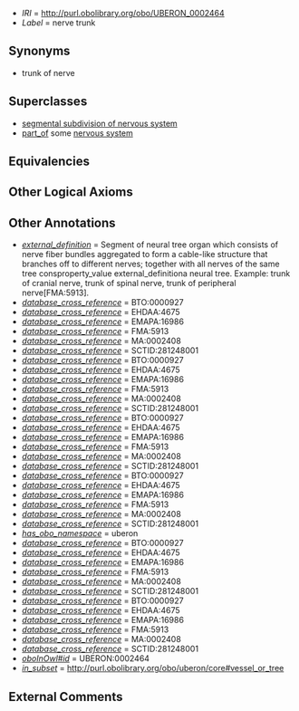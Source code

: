  * *IRI* = http://purl.obolibrary.org/obo/UBERON_0002464
 * *Label* = nerve trunk

## Synonyms

 * trunk of nerve

## Superclasses

 * [segmental subdivision of nervous system](../../UBERON/32/UBERON_0004732.md)
 * [part_of](../../BFO/50/BFO_0000050.md) some [nervous system](../../UBERON/16/UBERON_0001016.md)

## Equivalencies


## Other Logical Axioms


## Other Annotations

 * *[external_definition](../../UBPROP/01/UBPROP_0000001.md)* = Segment of neural tree organ which consists of nerve fiber bundles aggregated to form a cable-like structure that branches off to different nerves; together with all nerves of the same tree consproperty_value  external_definitiona neural tree. Example: trunk of cranial nerve, trunk of spinal nerve, trunk of peripheral nerve[FMA:5913].
 * *[database_cross_reference](../../ef/oboInOwl#hasDbXref.md)* = BTO:0000927
 * *[database_cross_reference](../../ef/oboInOwl#hasDbXref.md)* = EHDAA:4675
 * *[database_cross_reference](../../ef/oboInOwl#hasDbXref.md)* = EMAPA:16986
 * *[database_cross_reference](../../ef/oboInOwl#hasDbXref.md)* = FMA:5913
 * *[database_cross_reference](../../ef/oboInOwl#hasDbXref.md)* = MA:0002408
 * *[database_cross_reference](../../ef/oboInOwl#hasDbXref.md)* = SCTID:281248001
 * *[database_cross_reference](../../ef/oboInOwl#hasDbXref.md)* = BTO:0000927
 * *[database_cross_reference](../../ef/oboInOwl#hasDbXref.md)* = EHDAA:4675
 * *[database_cross_reference](../../ef/oboInOwl#hasDbXref.md)* = EMAPA:16986
 * *[database_cross_reference](../../ef/oboInOwl#hasDbXref.md)* = FMA:5913
 * *[database_cross_reference](../../ef/oboInOwl#hasDbXref.md)* = MA:0002408
 * *[database_cross_reference](../../ef/oboInOwl#hasDbXref.md)* = SCTID:281248001
 * *[database_cross_reference](../../ef/oboInOwl#hasDbXref.md)* = BTO:0000927
 * *[database_cross_reference](../../ef/oboInOwl#hasDbXref.md)* = EHDAA:4675
 * *[database_cross_reference](../../ef/oboInOwl#hasDbXref.md)* = EMAPA:16986
 * *[database_cross_reference](../../ef/oboInOwl#hasDbXref.md)* = FMA:5913
 * *[database_cross_reference](../../ef/oboInOwl#hasDbXref.md)* = MA:0002408
 * *[database_cross_reference](../../ef/oboInOwl#hasDbXref.md)* = SCTID:281248001
 * *[database_cross_reference](../../ef/oboInOwl#hasDbXref.md)* = BTO:0000927
 * *[database_cross_reference](../../ef/oboInOwl#hasDbXref.md)* = EHDAA:4675
 * *[database_cross_reference](../../ef/oboInOwl#hasDbXref.md)* = EMAPA:16986
 * *[database_cross_reference](../../ef/oboInOwl#hasDbXref.md)* = FMA:5913
 * *[database_cross_reference](../../ef/oboInOwl#hasDbXref.md)* = MA:0002408
 * *[database_cross_reference](../../ef/oboInOwl#hasDbXref.md)* = SCTID:281248001
 * *[has_obo_namespace](../../ce/oboInOwl#hasOBONamespace.md)* = uberon
 * *[database_cross_reference](../../ef/oboInOwl#hasDbXref.md)* = BTO:0000927
 * *[database_cross_reference](../../ef/oboInOwl#hasDbXref.md)* = EHDAA:4675
 * *[database_cross_reference](../../ef/oboInOwl#hasDbXref.md)* = EMAPA:16986
 * *[database_cross_reference](../../ef/oboInOwl#hasDbXref.md)* = FMA:5913
 * *[database_cross_reference](../../ef/oboInOwl#hasDbXref.md)* = MA:0002408
 * *[database_cross_reference](../../ef/oboInOwl#hasDbXref.md)* = SCTID:281248001
 * *[database_cross_reference](../../ef/oboInOwl#hasDbXref.md)* = BTO:0000927
 * *[database_cross_reference](../../ef/oboInOwl#hasDbXref.md)* = EHDAA:4675
 * *[database_cross_reference](../../ef/oboInOwl#hasDbXref.md)* = EMAPA:16986
 * *[database_cross_reference](../../ef/oboInOwl#hasDbXref.md)* = FMA:5913
 * *[database_cross_reference](../../ef/oboInOwl#hasDbXref.md)* = MA:0002408
 * *[database_cross_reference](../../ef/oboInOwl#hasDbXref.md)* = SCTID:281248001
 * *[oboInOwl#id](../../id/oboInOwl#id.md)* = UBERON:0002464
 * *[in_subset](../../et/oboInOwl#inSubset.md)* = http://purl.obolibrary.org/obo/uberon/core#vessel_or_tree

## External Comments

